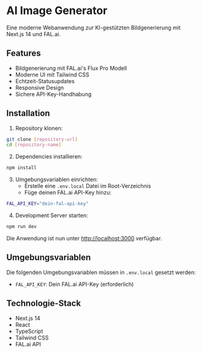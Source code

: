 # AI Image Generator

Eine moderne Webanwendung zur KI-gestützten Bildgenerierung mit Next.js 14 und FAL.ai.

## Features

- Bildgenerierung mit FAL.ai's Flux Pro Modell
- Moderne UI mit Tailwind CSS
- Echtzeit-Statusupdates
- Responsive Design
- Sichere API-Key-Handhabung

## Installation

1. Repository klonen:
```bash
git clone [repository-url]
cd [repository-name]
```

2. Dependencies installieren:
```bash
npm install
```

3. Umgebungsvariablen einrichten:
   - Erstelle eine `.env.local` Datei im Root-Verzeichnis
   - Füge deinen FAL.ai API-Key hinzu:
```bash
FAL_API_KEY="dein-fal-api-key"
```

4. Development Server starten:
```bash
npm run dev
```

Die Anwendung ist nun unter [http://localhost:3000](http://localhost:3000) verfügbar.

## Umgebungsvariablen

Die folgenden Umgebungsvariablen müssen in `.env.local` gesetzt werden:

- `FAL_API_KEY`: Dein FAL.ai API-Key (erforderlich)

## Technologie-Stack

- Next.js 14
- React
- TypeScript
- Tailwind CSS
- FAL.ai API